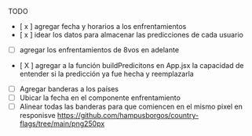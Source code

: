 TODO

- [ x ] agregar fecha y horarios a los enfrentamientos
- [ x ] idear los datos para almacenar las predicciones de cada usuario
- [ ] agregar los enfrentamientos de 8vos en adelante
- [ X ] agregar a la función buildPredicitons en App.jsx la capacidad de entender si la predicción ya fue hecha y reemplazarla
- [ ] Agregar banderas a los países
- [ ] Ubicar la fecha en el componente enfrentamiento
- [ ] Alinear todas las banderas para que comiencen en el mismo pixel en responisve
      https://github.com/hampusborgos/country-flags/tree/main/png250px
